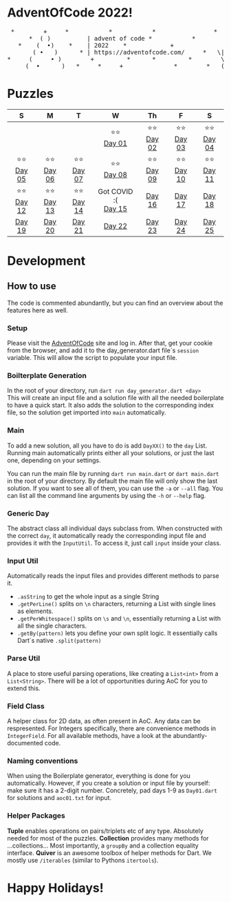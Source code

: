 
# AdventOfCode 2022!

<pre>
 *        +     *           *           *                *    ___ *    *
      *  ( )          | advent of code *           *         |   |
   *    (  •)    *    | 2022    *            +              .|-H-|.    *
       ( •   )      * | https://adventofcode.com/     *   \| (._.)
*     (     • )        +         *      *         *        \(  .  )--<  *
     (  •      )   *     *     +              *        *   (   .   )   +
</pre>

# Puzzles

| S  | M  | T  | W  | Th | F | S |
|:---:|:---:|:---:|:---:|:---:|:---:|:---:|
|   |   |   | ⭐⭐ <br/> [Day 01](./solutions/day01.dart) | ⭐⭐ <br/> [Day 02](./solutions/day02.dart) | ⭐⭐ <br/> [Day 03](./solutions/day03.dart) | ⭐⭐ <br/> [Day 04](./solutions/day04.dart)  |
| ⭐⭐ <br/> [Day 05](./solutions/day05.dart) | ⭐⭐ <br/> [Day 06](./solutions/day06.dart) | ⭐⭐ <br/> [Day 07](./solutions/day07.dart)  | ⭐⭐ <br/> [Day 08](./solution/day08.dart) | ⭐⭐ <br/> [Day 09](./solutions/day09.dart) | ⭐⭐ <br/> [Day 10](./solutions/day10.dart) | ⭐⭐ <br/> [Day 11](./solutions/day11.dart) |
| ⭐⭐ <br/> [Day 12](./solution/day12.dart) | ⭐⭐ <br/> [Day 13](./solutions/day13.dart) | ⭐⭐ <br/> [Day 14](./solutions/day14.dart)  | Got COVID :( <br/>[Day 15](./solutions/day15.dart)   | [Day 16](./solutions/day16.dart) | [Day 17](./solutions/day17.dart)  | [Day 18](./solutions/day18.dart) |
| [Day 19](./solutions/day19.dart)  | [Day 20](./solutions/day20.dart)  | [Day 21](./solutions/day21.dart)   | [Day 22](./solutions/day22.dart)   | [Day 23](./solutions/day23.dart) | [Day 24](./solutions/day24.dart)  | [Day 25](./solutions/day25.dart) |

# Development

## How to use
The code is commented abundantly, but you can find an overview about the features here as well.

### Setup
Please visit the [AdventOfCode](https://adventofcode.com/2022) site and log in. After that, get your cookie from the browser, and add it to the day_generator.dart file´s `session` variable. This will allow the script to populate your input file.

### Boilterplate Generation
In the root of your directory, run `dart run day_generator.dart <day>` <br>
This will create an input file and a solution file with all the needed boilerplate to have a quick start. It also adds the solution to the corresponding index file, so the solution get imported into `main` automatically. 

### Main
To add a new solution, all you have to do is add `DayXX()` to the `day` List. Running main automatically prints either all your solutions, or just the last one, depending on your settings.

You can run the main file by running `dart run main.dart` or `dart main.dart` in the root of your directory.
By default the main file will only show the last solution. If you want to see all of them, you can use the `-a` or `--all` flag.
You can list all the command line arguments by using the `-h` or `--help` flag.

### Generic Day
The abstract class all individual days subclass from. When constructed with the correct `day`, it automatically ready the corresponding input file and provides it with the `InputUtil`. To access it, just call `input` inside your class.

### Input Util
Automatically reads the input files and provides different methods to parse it.
- `.asString` to get the whole input as a single String
- `.getPerLine()` splits on `\n` characters, returning a List with single lines as elements.
- `.getPerWhitespace()` splits on `\s` and `\n`, essentially returning a List with all the single characters.
- `.getBy(pattern)` lets you define your own split logic. It essentially calls Dart´s native `.split(pattern)`

### Parse Util
A place to store useful parsing operations, like creating a `List<int>` from a `List<String>`. There will be a lot of opportunities during AoC for you to extend this.

### Field Class
A helper class for 2D data, as often present in AoC. Any data can be respresented. For Integers specifically, there are convenience methods in `IntegerField`. For all available methods, have a look at the abundantly-documented code.

### Naming conventions
When using the Boilerplate generator, everything is done for you automatically. However, if you create a solution or input file by yourself: make sure it has a 2-digit number. Concretely, pad days 1-9 as `Day01.dart` for solutions and `aoc01.txt` for input.

### Helper Packages
**Tuple** enables operations on pairs/triplets etc of any type. Absolutely needed for most of the puzzles.
**Collection** provides many methods for ...collections... Most importantly, a `groupBy` and a collection equality interface.
**Quiver** is an awesome toolbox of helper methods for Dart. We mostly use `/iterables` (similar to Pythons `itertools`). 

# Happy Holidays!

<img solution="https://blogs.sap.com/wp-content/uploads/2020/11/EkaoQQTXEAMA4BN.jpg">
